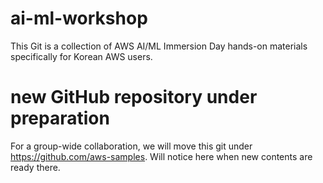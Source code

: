 # ai-ml-workshop
This Git is a collection of AWS AI/ML Immersion Day hands-on materials specifically for Korean AWS users.

# new GitHub repository under preparation
For a group-wide collaboration, we will move this git under https://github.com/aws-samples. Will notice here when new contents are ready there.
